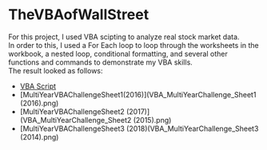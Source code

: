 # TheVBAofWallStreet
For this project, I used VBA scipting to analyze real stock market data. <br>
In order to this, I used a For Each loop to loop through the worksheets in the workbook, a nested loop, conditional formatting, and several other functions and commands to demonstrate my VBA skills.<br>
The result looked as follows: <br>
* [VBA Script](VBA_MultiYearChallenge.bas)
* [MultiYearVBAChallengeSheet1(2016)](VBA_MultiYearChallenge_Sheet1 (2016).png)
* [MultiYearVBAChallengeSheet2 (2017)](VBA_MultiYearChallenge_Sheet2 (2015).png)
* [MultiYearVBAChallengeSheet3 (2018)(VBA_MultiYearChallenge_Sheet3 (2014).png)


    
